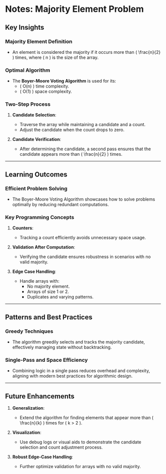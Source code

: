 # Notes: Majority Element Problem

## Key Insights
### Majority Element Definition
- An element is considered the majority if it occurs more than \( \frac{n}{2} \) times, where \( n \) is the size of the array.

### Optimal Algorithm
- The **Boyer-Moore Voting Algorithm** is used for its:
  - \( O(n) \) time complexity.
  - \( O(1) \) space complexity.

### Two-Step Process
1. **Candidate Selection**:
   - Traverse the array while maintaining a candidate and a count.
   - Adjust the candidate when the count drops to zero.

2. **Candidate Verification**:
   - After determining the candidate, a second pass ensures that the candidate appears more than \( \frac{n}{2} \) times.

---

## Learning Outcomes
### Efficient Problem Solving
- The Boyer-Moore Voting Algorithm showcases how to solve problems optimally by reducing redundant computations.

### Key Programming Concepts
1. **Counters**:
   - Tracking a count efficiently avoids unnecessary space usage.
   
2. **Validation After Computation**:
   - Verifying the candidate ensures robustness in scenarios with no valid majority.

3. **Edge Case Handling**:
   - Handle arrays with:
     - No majority element.
     - Arrays of size 1 or 2.
     - Duplicates and varying patterns.

---

## Patterns and Best Practices
### Greedy Techniques
- The algorithm greedily selects and tracks the majority candidate, effectively managing state without backtracking.

### Single-Pass and Space Efficiency
- Combining logic in a single pass reduces overhead and complexity, aligning with modern best practices for algorithmic design.

---

## Future Enhancements
1. **Generalization**:
   - Extend the algorithm for finding elements that appear more than \( \frac{n}{k} \) times for \( k > 2 \).

2. **Visualization**:
   - Use debug logs or visual aids to demonstrate the candidate selection and count adjustment process.

3. **Robust Edge-Case Handling**:
   - Further optimize validation for arrays with no valid majority.
